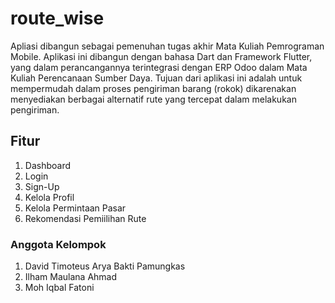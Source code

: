 # route_wise

Apliasi dibangun sebagai pemenuhan tugas akhir Mata Kuliah Pemrograman Mobile. Aplikasi ini dibangun dengan bahasa Dart dan Framework Flutter, yang dalam perancangannya terintegrasi dengan ERP Odoo dalam Mata Kuliah Perencanaan Sumber Daya. Tujuan dari aplikasi ini adalah untuk mempermudah dalam proses pengiriman barang (rokok) dikarenakan menyediakan berbagai alternatif rute yang tercepat dalam melakukan pengiriman.

## Fitur
1) Dashboard
2) Login
3) Sign-Up
4) Kelola Profil
5) Kelola Permintaan Pasar
6) Rekomendasi Pemiilihan Rute

### Anggota Kelompok
1) David Timoteus Arya Bakti Pamungkas
2) Ilham Maulana Ahmad
3) Moh Iqbal Fatoni
